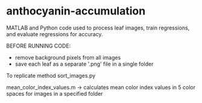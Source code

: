 # anthocyanin-accumulation
MATLAB and Python code used to process leaf images, train regressions, and evaluate regressions for accuracy.

BEFORE RUNNING CODE:
- remove background pixels from all images
- save each leaf as a separate '.png' file in a single folder

To replicate method 
sort_images.py

mean_color_index_values.m -> calculates mean color index values in 5 color spaces for images in a specified folder
